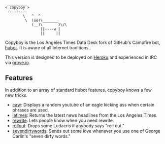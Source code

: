 <pre><code> _________
< copyboy >
 ---------
        \   ^__^
         \  (oo)\_______
            (__)\       )\/\
                ||----w |
                ||     ||</code></pre>

Copyboy is the Los Angeles Times Data Desk fork of GitHub's Campfire bot, [hubot](https://github.com/github/hubot). It is aware of all Internet traditions.

This version is designed to be deployed on [Heroku](http://heroku.com) and experienced in IRC via [grove.io](http://grove.io).

## Features

In addition to an array of standard hubot features, copyboy knows a few new tricks.

* [caw](https://github.com/datadesk/copyboy/blob/master/scripts/caw.coffee): Displays a random youtube of an eagle kicking ass when certain phrases are used.
* [latimes](https://github.com/datadesk/copyboy/blob/master/scripts/latimes.coffee): Returns the latest news headlines from the Los Angeles Times.
* [rewrite](https://github.com/datadesk/copyboy/blob/master/scripts/rewrite.coffee): Lets people know when you need rewrite.
* [rollout](https://github.com/datadesk/copyboy/blob/master/scripts/rollout.coffee): Drops some Ludacris if anybody says "roll out."
* [sevendirtywords](https://github.com/datadesk/copyboy/blob/master/scripts/sevendirtywords.coffee): Sends out some love whenever you use one of George Carlin's "seven dirty words."
